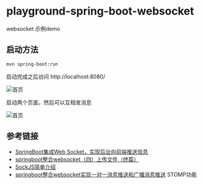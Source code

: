 # playground-spring-boot-websocket

websocket 示例demo

## 启动方法

```bash
mvn spring-boot:run
```

启动完成之后访问 http://localhost:8080/

![首页](docs/首页.png)

启动两个页面，然后可以互相发消息

![首页](docs/聊天页.png)

## 参考链接

- [SpringBoot集成Web Socket，实现后台向前端推送信息](https://mp.weixin.qq.com/s/mXvilrGVu4x30-pAWKlhMw)
- [springboot整合websocket（四）上传文件（终篇）](https://blog.csdn.net/qq_44938451/article/details/121226239)
- [SockJS简单介绍](https://blog.csdn.net/john_62/article/details/78208177)
- [springboot整合websocket实现一对一消息推送和广播消息推送](https://segmentfault.com/a/1190000011908831) STOMP功能
